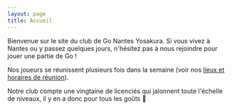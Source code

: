 ```yaml
---
layout: page
title: Accueil
---
```


Bienvenue sur le site du club de Go Nantes Yosakura.
Si vous vivez à Nantes ou y passez quelques jours, n'hésitez pas à nous rejoindre pour jouer une partie de Go&nbsp;!

Nos joueurs se réunissent plusieurs fois dans la semaine (voir nos [lieux et horaires de réunion](/locaux-horaires/)).

Notre club compte une vingtaine de licenciés qui jalonnent toute l'échelle de niveaux, il y en a donc pour tous les goûts 🙂
